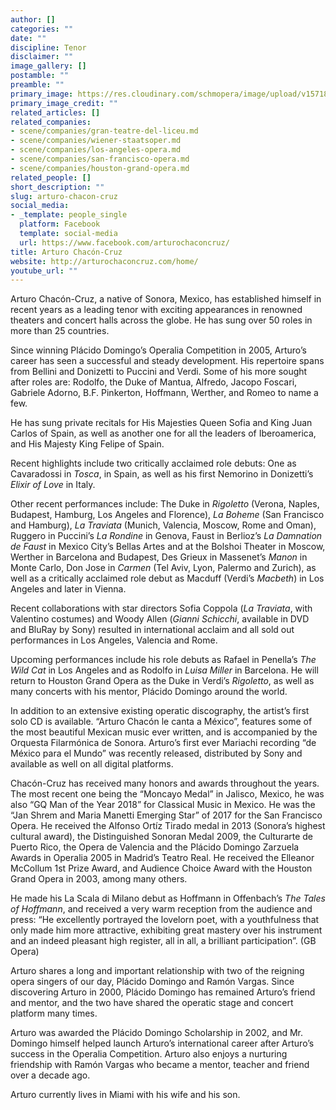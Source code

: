 ```yaml
---
author: []
categories: ""
date: ""
discipline: Tenor
disclaimer: ""
image_gallery: []
postamble: ""
preamble: ""
primary_image: https://res.cloudinary.com/schmopera/image/upload/v1571842390/media/2019/10/ArturoChaconCruz_lsdl9u.jpg
primary_image_credit: ""
related_articles: []
related_companies:
- scene/companies/gran-teatre-del-liceu.md
- scene/companies/wiener-staatsoper.md
- scene/companies/los-angeles-opera.md
- scene/companies/san-francisco-opera.md
- scene/companies/houston-grand-opera.md
related_people: []
short_description: ""
slug: arturo-chacon-cruz
social_media:
- _template: people_single
  platform: Facebook
  template: social-media
  url: https://www.facebook.com/arturochaconcruz/
title: Arturo Chacón-Cruz
website: http://arturochaconcruz.com/home/
youtube_url: ""
---
```

Arturo Chacón-Cruz, a native of Sonora, Mexico, has established himself in recent years as a leading tenor with exciting appearances in renowned theaters and concert halls across the globe. He has sung over 50 roles in more than 25 countries.

Since winning Plácido Domingo’s Operalia Competition in 2005, Arturo’s career has seen a successful and steady development. His repertoire spans from Bellini and Donizetti to Puccini and Verdi. Some of his more sought after roles are: Rodolfo, the Duke of Mantua, Alfredo, Jacopo Foscari, Gabriele Adorno, B.F. Pinkerton, Hoffmann, Werther, and Romeo to name a few.

He has sung private recitals for His Majesties Queen Sofia and King Juan Carlos of Spain, as well as another one for all the leaders of Iberoamerica, and His Majesty King Felipe of Spain.

Recent highlights include two critically acclaimed role debuts: One as Cavaradossi in _Tosca_, in Spain, as well as his first Nemorino in Donizetti’s _Elixir of Love_ in Italy.

Other recent performances include: The Duke in _Rigoletto_ (Verona, Naples, Budapest, Hamburg, Los Angeles and Florence), _La Boheme_ (San Francisco and Hamburg), _La Traviata_ (Munich, Valencia, Moscow, Rome and Oman), Ruggero in Puccini’s _La Rondine_ in Genova, Faust in Berlioz’s _La Damnation de Faust_ in Mexico City’s Bellas Artes and at the Bolshoi Theater in Moscow, Werther in Barcelona and Budapest, Des Grieux in Massenet’s _Manon_ in Monte Carlo, Don Jose in _Carmen_ (Tel Aviv, Lyon, Palermo and Zurich), as well as a critically acclaimed role debut as Macduff (Verdi’s _Macbeth_) in Los Angeles and later in Vienna.

Recent collaborations with star directors Sofia Coppola (_La Traviata_, with Valentino costumes) and Woody Allen (_Gianni Schicchi_, available in DVD and BluRay by Sony) resulted in international acclaim and all sold out performances in Los Angeles, Valencia and Rome.

Upcoming performances include his role debuts as Rafael in Penella’s _The Wild Cat_ in Los Angeles and as Rodolfo in _Luisa Miller_ in Barcelona. He will return to Houston Grand Opera as the Duke in Verdi’s _Rigoletto_, as well as many concerts with his mentor, Plácido Domingo around the world.

In addition to an extensive existing operatic discography, the artist’s first solo CD is available. “Arturo Chacón le canta a México”, features some of the most beautiful Mexican music ever written, and is accompanied by the Orquesta Filarmónica de Sonora. Arturo’s first ever Mariachi recording “de México para el Mundo” was recently released, distributed by Sony and available as well on all digital platforms.

Chacón-Cruz has received many honors and awards throughout the years. The most recent one being the “Moncayo Medal” in Jalisco, Mexico, he was also “GQ Man of the Year 2018” for Classical Music in Mexico. He was the “Jan Shrem and Maria Manetti Emerging Star” of 2017 for the San Francisco Opera. He received the Alfonso Ortíz Tirado medal in 2013 (Sonora’s highest cultural award), the Distinguished Sonoran Medal 2009, the Culturarte de Puerto Rico, the Opera de Valencia and the Plácido Domingo Zarzuela Awards in Operalia 2005 in Madrid’s Teatro Real. He received the Elleanor McCollum 1st Prize Award, and Audience Choice Award with the Houston Grand Opera in 2003, among many others.

He made his La Scala di Milano debut as Hoffmann in Offenbach’s _The Tales of Hoffmann_, and received a very warm reception from the audience and press: “He excellently portrayed the lovelorn poet, with a youthfulness that only made him more attractive, exhibiting great mastery over his instrument and an indeed pleasant high register, all in all, a brilliant participation”. (GB Opera)

Arturo shares a long and important relationship with two of the reigning opera singers of our day, Plácido Domingo and Ramón Vargas. Since discovering Arturo in 2000, Plácido Domingo has remained Arturo’s friend and mentor, and the two have shared the operatic stage and concert platform many times.

Arturo was awarded the Plácido Domingo Scholarship in 2002, and Mr. Domingo himself helped launch Arturo’s international career after Arturo’s success in the Operalia Competition. Arturo also enjoys a nurturing friendship with Ramón Vargas who became a mentor, teacher and friend over a decade ago.

Arturo currently lives in Miami with his wife and his son.